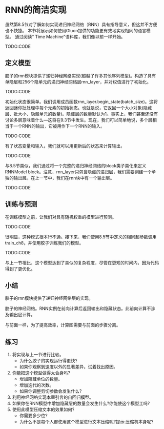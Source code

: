 

<!--
 * @version:
 * @Author:  StevenJokes https://github.com/StevenJokes
 * @Date: 2020-07-29 21:01:09
 * @LastEditors:  StevenJokes https://github.com/StevenJokes
 * @LastEditTime: 2020-07-29 21:09:15
 * @Description:translate by machine
 * @TODO::
 * @Reference:http://preview.d2l.ai/d2l-en/master/chapter_recurrent-neural-networks/rnn-concise.html
-->

# RNN的简洁实现

虽然第8.5节对了解如何实现递归神经网络（RNN）具有指导意义，但这并不方便也不快捷。 本节将展示如何使用Gluon提供的功能更有效地实现相同的语言模型。 通过阅读“ Time Machine”语料库，我们像以前一样开始。

TODO:CODE

## 定义模型

胶子的rnn模块提供了递归神经网络实现(超越了许多其他序列模型)。构造了具有单隐层和256个隐单元的递归神经网络层rnn_layer，并对权值进行了初始化。

TODO:CODE

初始化状态很简单。我们调用成员函数rnn_layer.begin_state(batch_size)。这将返回迷你批处理中每个元素的初始状态。也就是说，它返回一个大小对象(隐藏层、批大小、隐藏单元的数量)。隐藏层的数量默认为1。事实上，我们甚至还没有讨论多层意味着什么—这将在9.3节中发生。现在，我们可以简单地说，多个层相当于一个RNN的输出，它被用作下一个RNN的输入。

TODO:CODE

有了状态变量和输入，我们就可以用更新后的状态来计算输出。

TODO:CODE

与8.5节类似，我们通过将一个完整的递归神经网络的block类子类化来定义RNNModel block。注意，rnn_layer只包含隐藏的递归层，我们需要创建一个单独的输出层。在上一节中，我们在rnn块中有一个输出层。

TODO:CODE

## 训练与预测

在训练模型之前，让我们对具有随机权重的模型进行预测。

TODO:CODE

很明显，这种模式根本行不通。接下来，我们使用8.5节中定义的相同超参数调用train_ch8，并使用胶子训练我们的模型。

TODO:CODE

与上一节相比，这个模型达到了类似的复杂程度，尽管在更短的时间内，因为代码得到了更优化。

## 小结

胶子的rnn模块提供了递归神经网络层的实现。

胶子的神经网络。RNN实例在前向计算后返回输出和隐藏状态。此前向计算不涉及输出层计算。

与前面一样，为了提高效率，计算图需要与前面的步骤分离。

## 练习

1. 将实现与上一节进行比较。
    * 为什么胶子的实现运行得更快?
    * 如果你观察到速度以外的显著差异，试着找出原因。
1. 你能把这个模型做得太合身吗?
    * 增加隐藏单位的数量。
    * 增加迭代的次数。
    * 如果你调整剪切参数会发生什么?
1. 利用神经网络实现本章引言的自回归模型。
1. 如果你在RNN模型中增加隐藏层的数量会发生什么?你能使这个模型工吗?
1. 使用此模型压缩文本的效果如何?
   * 你需要多少位?
   * 为什么不是每个人都使用这个模型进行文本压缩呢?提示:压缩机本身呢?
